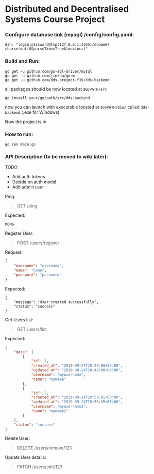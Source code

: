 # **Distributed and Decentralised Systems** Course Project

### Configure database link (mysql) /config/config.yaml:
```
dsn: "login:password@tcp(127.0.0.1:3306)/dbname?charset=utf8&parseTime=True&loc=Local"
```

### Build and Run:
```shell script
go get -u github.com/go-sql-driver/mysql
go get -u github.com/jinzhu/gorm
go get -u github.com/dds-project-f19/dds-backend
```

all packages should be now located at `$GOPATH/src`

```shell script
go install your/go/path/src/dds-backend
```

now you can launch with executable located at `$GOPATH/bin/` called `dds-backend` (.exe for Windows)

Now the project is in 

### How to run:
```
go run main.go
```

### API Description (to be moved to wiki later):
TODO:
* Add auth tokens
* Decide on auth model
* Add admin user

Ping:
> GET /ping

Expected:
```
PONG
```

Register User:
> POST /users/register

Request:
```json
{
	"username": "username",
	"name": "name",
	"password": "password"
}
```
Expected:
```
{
    "message": "User created successfully",
    "status": "success"
}
```

Get Users list:
> GET /users/list

Expected:
```json
{
    "data": [
        {
            "id": 1,
            "created_at": "2019-09-24T20:49:00+03:00",
            "updated_at": "2019-09-24T20:49:00+03:00",
            "username": "myusername",
            "name": "myname"
        },
        {
            "id": 2,
            "created_at": "2019-09-24T20:55:01+03:00",
            "updated_at": "2019-09-24T20:56:35+03:00",
            "username": "myusername2",
            "name": "myname2"
        }
    ],
    "status": "success"
}
```

Delete User:
> DELETE /users/remove/123

Update User details:
> PATCH /users/edit/123
